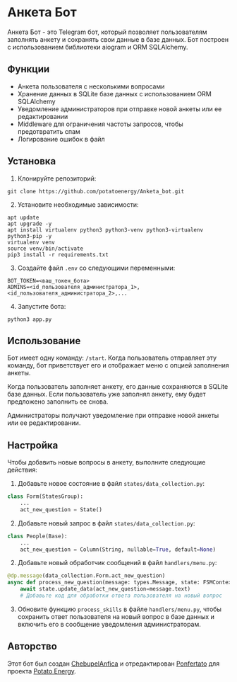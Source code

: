 # Анкета Бот

Анкета Бот - это Telegram бот, который позволяет пользователям заполнять анкету и сохранять свои данные в базе данных. Бот построен с использованием библиотеки aiogram и ORM SQLAlchemy.

## Функции

- Анкета пользователя с несколькими вопросами
- Хранение данных в SQLite базе данных с использованием ORM SQLAlchemy
- Уведомление администраторов при отправке новой анкеты или ее редактировании
- Middleware для ограничения частоты запросов, чтобы предотвратить спам
- Логирование ошибок в файл

## Установка

1. Клонируйте репозиторий:

```
git clone https://github.com/potatoenergy/Anketa_bot.git
```

2. Установите необходимые зависимости:

```
apt update
apt upgrade -y
apt install virtualenv python3 python3-venv python3-virtualenv python3-pip -y
virtualenv venv
source venv/bin/activate
pip3 install -r requirements.txt
```

3. Создайте файл `.env` со следующими переменными:

```
BOT_TOKEN=<ваш_токен_бота>
ADMINS=<id_пользователя_администратора_1>,<id_пользователя_администратора_2>,...
```

4. Запустите бота:

```
python3 app.py
```

## Использование

Бот имеет одну команду: `/start`. Когда пользователь отправляет эту команду, бот приветствует его и отображает меню с опцией заполнения анкеты.

Когда пользователь заполняет анкету, его данные сохраняются в SQLite базе данных. Если пользователь уже заполнял анкету, ему будет предложено заполнить ее снова.

Администраторы получают уведомление при отправке новой анкеты или ее редактировании.

## Настройка

Чтобы добавить новые вопросы в анкету, выполните следующие действия:

1. Добавьте новое состояние в файл `states/data_collection.py`:

```python
class Form(StatesGroup):
    ...
    act_new_question = State()
```

2. Добавьте новый запрос в файл `states/data_collection.py`:

```python
class People(Base):
    ...
    act_new_question = Column(String, nullable=True, default=None)
```

2. Добавьте новый обработчик сообщений в файл `handlers/menu.py`:

```python
@dp.message(data_collection.Form.act_new_question)
async def process_new_question(message: types.Message, state: FSMContext):
    await state.update_data(act_new_question=message.text)
    # Добавьте код для обработки ответа пользователя на новый вопрос
```

3. Обновите функцию `process_skills` в файле `handlers/menu.py`, чтобы сохранить ответ пользователя на новый вопрос в базе данных и включить его в сообщение уведомления администраторам.

## Авторство

Этот бот был создан [ChebupelAnfica](https://github.com/ChebupelAnfica) и отредактирован [Ponfertato](https://github.com/ponfertato) для проекта [Potato Energy](https://github.com/potatoenergy).